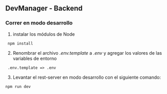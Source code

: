 ## DevManager - Backend

### Correr en modo desarrollo

1. instalar los módulos de Node
```
 npm install
```

2. Renombrar el archivo *.env.template* a *.env* y agregar los valores de las variables de entorno
```
 .env.template => .env
```

3. Levantar el rest-server en modo desarrollo con el siguiente comando:
```
npm run dev
```


